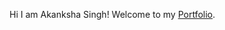 Hi I am Akanksha Singh! Welcome to my [Portfolio](https://akankshalksingh.github.io/AkankshaSingh.github.io/).
